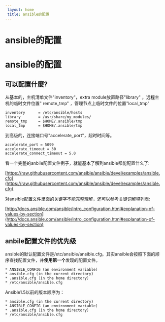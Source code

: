 ```yaml
---
 layout: home
 title: ansible的配置
---
```


# ansible的配置
# ansible的配置

## 可以配置什麼?

从基本的，主机清单文件"inventory"，extra module放置路径"library" ，远程主机的临时文件位置" remote_tmp" ，管理节点上临时文件的位置"local_tmp"

```
inventory      = /etc/ansible/hosts
library        = /usr/share/my_modules/
remote_tmp     = $HOME/.ansible/tmp
local_tmp      = $HOME/.ansible/tmp

```

到高级的，连接端口号"accelerate_port"，超时时间等。

```
accelerate_port = 5099
accelerate_timeout = 30
accelerate_connect_timeout = 5.0
```

看一个完整的anbile配置文件例子，就能基本了解到ansible都能配置什么了:

[https://raw.githubusercontent.com/ansible/ansible/devel/examples/ansible.cfg](https://raw.githubusercontent.com/ansible/ansible/devel/examples/ansible.cfg)

对ansible配置文件里面的关键字不能完整理解，还可以参考关键词解释列表:

[http://docs.ansible.com/ansible/intro_configuration.html#explanation-of-values-by-section](http://docs.ansible.com/ansible/intro_configuration.html#explanation-of-values-by-section)

## anbile配置文件的优先级

ansible的默认配置文件是/etc/ansible/ansible.cfg。其实ansible会按照下面的顺序查找配置文件，并**使用第一个**发现的配置文件。

```
* ANSIBLE_CONFIG (an environment variable)
* ansible.cfg (in the current directory)
* .ansible.cfg (in the home directory)
* /etc/ansible/ansible.cfg

```

Ansible1.5以前的版本顺序为：

```
* ansible.cfg (in the current directory)
* ANSIBLE_CONFIG (an environment variable)
* .ansible.cfg (in the home directory)
* /etc/ansible/ansible.cfg

```

